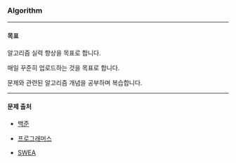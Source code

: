 ### Algorithm

---

#### 목표

알고리즘 실력 향상을 목표로 합니다.

매일 꾸준히 업로드하는 것을 목표로 합니다.

문제와 관련된 알고리즘 개념을 공부하며 복습합니다.

---

#### 문제 출처

- [백준](https://www.acmicpc.net/)

- [프로그래머스](https://programmers.co.kr/learn/challenges)

- [SWEA](https://swexpertacademy.com/main/main.do)

  